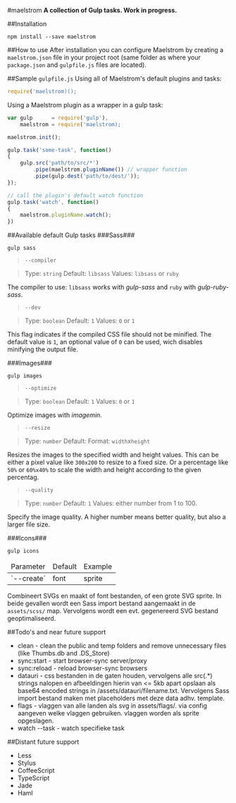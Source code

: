 #maelstrom
**A collection of Gulp tasks. Work in progress.**

##Installation
```
npm install --save maelstrom
```

##How to use
After installation you can configure Maelstrom by creating a `maelstrom.json` file in your project root (same folder as where your `package.json` and `gulpfile.js` files are located).


##Sample `gulpfile.js`
Using all of Maelstrom's default plugins and tasks:
```js
require('maelstrom)();
```

Using a Maelstrom plugin as a wrapper in a gulp task:
```js
var gulp      = require('gulp'),
    maelstrom = require('maelstrom);

maelstrom.init();

gulp.task('some-task', function()
{
    gulp.src('path/to/src/*')
        .pipe(maelstrom.pluginName()) // wrapper function
        .pipe(gulp.dest('path/to/dest/'));
});

// call the plugin's default watch function
gulp.task('watch', function()
{
    maelstrom.pluginName.watch();
})

```

##Available default Gulp tasks
###Sass###
```
gulp sass
```
> `--compiler`

> Type: `string`
> Default: `libsass`
> Values: `libsass` or `ruby`

The compiler to use: `libsass` works with _gulp-sass_ and `ruby` with _gulp-ruby-sass_.

> `--dev`

> Type: `boolean`
> Default: `1`
> Values: `0` or `1`

This flag indicates if the compiled CSS file should not be minified. The default value is `1`, an optional value of `0` can be used, wich disables minifying the output file.


###Images###
```
gulp images
```
> `--optimize`

> Type: `boolean`
> Default: `1`
> Values: `0` or `1`

Optimize images with _imagemin_.

> `--resize`

> Type: `number`
> Default:
> Format: `width`x`height`

Resizes the images to the specified width and height values. This can be either a pixel value like `300x200` to resize to a fixed size. Or a percentage like `50%` or `60%x40%` to scale the width and height according to the given percentag.

> `--quality`

> Type: `number`
> Default: `1`
> Values: either number from 1 to 100.

Specify the image quality. A higher number means better quality, but also a larger file size.


###Icons###
```
gulp icons
```
<table>
<thead><td>Parameter</td><td>Default</td><td>Example</td></thead>
<tr><td>`--create`</td><td>font</td><td>sprite</td></tr>
</table>

Combineert SVGs en maakt of font bestanden, of een grote SVG sprite. In beide gevallen wordt een Sass import bestand aangemaakt in de `assets/scss/` map. Vervolgens wordt een evt. gegenereerd SVG bestand geoptimaliseerd.

##Todo's and near future support
- clean - clean the public and temp folders and remove unnecessary files (like Thumbs.db and .DS_Store)
- sync:start - start browser-sync server/proxy
- sync:reload - reload browser-sync browsers
- datauri - css bestanden in de gaten houden, vervolgens alle src(.*) strings nalopen en afbeeldingen hierin van <= 5kb apart opslaan als base64 encoded strings in /assets/datauri/filename.txt. Vervolgens Sass import bestand maken met placeholders met deze data adhv. template.
- flags - vlaggen van alle landen als svg in assets/flags/. via config aangeven welke vlaggen gebruiken. vlaggen worden als sprite opgeslagen.
- watch --task <task> - watch specifieke task

##Distant future support
- Less
- Stylus
- CoffeeScript
- TypeScript
- Jade
- Haml
